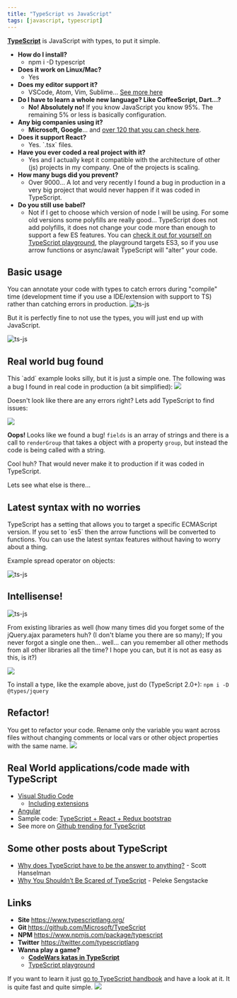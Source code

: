 ```yaml
---
title: "TypeScript vs JavaScript"
tags: [javascript, typescript]
---
```


<a href="http://www.typescriptlang.org/" target="_blank"><strong>TypeScript</strong></a> is JavaScript with types, to put it simple.
<ul>
 	<li><strong>How do I install?</strong>
<ul>
 	<li>npm i -D typescript</li>
</ul>
</li>
 	<li><strong>Does it work on Linux/Mac?</strong>
<ul>
 	<li>Yes</li>
</ul>
</li>
 	<li><strong>Does my editor support it?</strong>
<ul>
 	<li>VSCode, Atom, Vim, Sublime... <a href="https://i.imgur.com/uA6oG6d.png" target="_blank">See more here</a></li>
</ul>
</li>
 	<li><strong>Do I have to learn a whole new language? Like CoffeeScript, Dart...?</strong>
<ul>
 	<li><strong>No! Absolutely no!</strong> If you know JavaScript you know 95%. The remaining 5% or less is basically configuration.</li>
</ul>
</li>
 	<li><strong>Any big companies using it?</strong>
<ul>
 	<li><strong>Microsoft, Google</strong>... and <a href="https://www.typescriptlang.org/community/friends.html" target="_blank">over 120 that you can check here</a>.</li>
</ul>
</li>
 	<li><strong>Does it support React?</strong>
<ul>
 	<li>Yes. `.tsx` files.</li>
</ul>
</li>
 	<li><strong>Have you ever coded a real project with it?</strong>
<ul>
 	<li>Yes and I actually kept it compatible with the architecture of other (js) projects in my company. One of the projects is scaling.</li>
</ul>
</li>
 	<li><strong>How many bugs did you prevent?</strong>
<ul>
 	<li>Over 9000... A lot and very recently I found a bug in production in a very big project that would never happen if it was coded in TypeScript.</li>
</ul>
</li>
 	<li><strong>Do you still use babel?</strong>
<ul>
 	<li>Not if I get to choose which version of node I will be using. For some old versions some polyfills are really good... TypeScript does not add polyfills, it does not change your code more than enough to support a few ES features. You can <a href="https://www.typescriptlang.org/play/index.html" target="_blank">check it out for yourself on TypeScript playground</a>, the playground targets ES3, so if you use arrow functions or async/await TypeScript will "alter" your code.</li>
</ul>
</li>
</ul>
<!--more-->
<h2>Basic usage</h2>
You can annotate your code with types to catch errors during "compile" time (development time if you use a IDE/extension with support to TS) rather than catching errors in production.

<img src="https://i.imgur.com/qxIou6C.png" alt="ts-js" />

But it is perfectly fine to not use the types, you will just end up with JavaScript.

<img src="https://i.imgur.com/MRULk2m.png" alt="ts-js" />
<h2>Real world bug found</h2>
This `add` example looks silly, but it is just a simple one. The following was a bug I found in real code in production (a bit simplified):

<img src="https://i.imgur.com/ibx1tOL.png" />

Doesn't look like there are any errors right? Lets add TypeScript to find issues:

<img src="https://i.imgur.com/XMwNT63.png" />

<strong>Oops! </strong>Looks like we found a bug! `fields` is an array of strings and there is a call to `renderGroup` that takes a object with a property `group`, but instead the code is being called with a string.

Cool huh? That would never make it to production if it was coded in TypeScript.

Lets see what else is there...
<h2>Latest syntax with no worries</h2>
TypeScript has a setting that allows you to target a specific ECMAScript version. If you set to `es5` then the arrow functions will be converted to functions. You can use the latest syntax features without having to worry about a thing.

Example spread operator on objects:

<img src="https://i.imgur.com/NAC1oH5.png" alt="ts-js" />
<h2>Intellisense!</h2>
<img src="https://i.imgur.com/TdLgrV3.png" alt="ts-js" />

From existing libraries as well (how many times did you forget some of the jQuery.ajax parameters huh? (I don't blame you there are so many); If you never forgot a single one then... well... can you remember all other methods from all other libraries all the time? I hope you can, but it is not as easy as this, is it?)

<img src="https://i.imgur.com/aAjCCl0.png" />

To install a type, like the example above, just do (TypeScript 2.0+): `npm i -D @types/jquery`
<h2>Refactor!</h2>
You get to refactor your code. Rename only the variable you want across files without changing comments or local vars or other object properties with the same name.

<img src="https://i.imgur.com/izPuNeQ.png" />
<h2>Real World applications/code made with TypeScript</h2>
<ul>
 	<li><a href="https://code.visualstudio.com/" target="_blank">Visual Studio Code</a>
<ul>
 	<li><a href="https://marketplace.visualstudio.com/VSCode" target="_blank">Including extensions</a></li>
</ul>
</li>
 	<li><a href="https://github.com/angular/angular" target="_blank">Angular</a></li>
 	<li>Sample code: <a href="https://github.com/brunolm/ts-react-redux-startup" target="_blank">TypeScript + React + Redux bootstrap</a></li>
 	<li>See more on <a href="https://github.com/trending/typescript" target="_blank">Github trending for TypeScript</a></li>
</ul>
<h2>Some other posts about TypeScript</h2>
<ul>
 	<li><a href="http://www.hanselman.com/blog/WhyDoesTypeScriptHaveToBeTheAnswerToAnything.aspx" target="_blank">Why does TypeScript have to be the answer to anything?</a> - Scott Hanselman</li>
 	<li><a href="https://scotch.io/tutorials/why-you-shouldnt-be-scared-of-typescript" target="_blank">Why You Shouldn’t Be Scared of TypeScript</a> - Peleke Sengstacke</li>
</ul>
<h2>Links</h2>
<ul>
 	<li><strong>Site </strong><a href="https://www.typescriptlang.org/" target="_blank">https://www.typescriptlang.org/</a></li>
 	<li><strong>Git </strong><a href="https://github.com/Microsoft/TypeScript" target="_blank">https://github.com/Microsoft/TypeScript</a></li>
 	<li><strong>NPM </strong><a href="https://www.npmjs.com/package/typescript" target="_blank">https://www.npmjs.com/package/typescript</a></li>
 	<li><strong>Twitter</strong> <a href="https://twitter.com/typescriptlang" target="_blank">https://twitter.com/typescriptlang</a></li>
 	<li><strong>Wanna play a game?</strong>
<ul>
 	<li><strong><a href="https://www.codewars.com/kata/search/typescript?q=&amp;beta=false" target="_blank">CodeWars katas in TypeScript</a></strong></li>
 	<li><a href="http://www.typescriptlang.org/play/index.html" target="_blank">TypeScript playground</a></li>
</ul>
</li>
</ul>
If you want to learn it just <a href="http://www.typescriptlang.org/docs/handbook/basic-types.html" target="_blank">go to TypeScript handbook</a> and have a look at it. It is quite fast and quite simple.

<img src="https://i.imgur.com/Nw5GOZR.png" />
